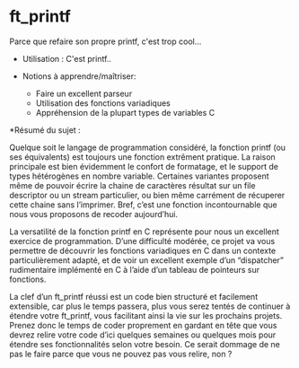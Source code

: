 # ft_printf
Parce que refaire son propre printf, c'est trop cool...

* Utilisation :
  C'est printf..

* Notions à apprendre/maîtriser:
  * Faire un excellent parseur
  * Utilisation des fonctions variadiques
  * Appréhension de la plupart types de variables C

*Résumé du sujet :

Quelque soit le langage de programmation considéré, la fonction printf (ou ses équivalents) est toujours une fonction extrêment pratique. La raison principale est bien évidemment le confort de formatage, et le support de types hétérogènes en nombre variable. Certaines variantes proposent même de pouvoir écrire la chaine de caractères résultat sur un file descriptor ou un stream particulier, ou bien même carrément de récuperer cette chaine sans l’imprimer. Bref, c’est une fonction incontournable que nous vous proposons de recoder aujourd’hui.

La versatilité de la fonction printf en C représente pour nous un excellent exercice de programmation. D’une difficulté modérée, ce projet va vous permettre de découvrir les fonctions variadiques en C dans un contexte particulièrement adapté, et de voir un excellent exemple d’un “dispatcher” rudimentaire implémenté en C à l’aide d’un tableau de pointeurs sur fonctions.

La clef d’un ft_printf réussi est un code bien structuré et facilement extensible, car plus le temps passera, plus vous serez tentés de continuer à étendre votre ft_printf, vous facilitant ainsi la vie sur les prochains projets. Prenez donc le temps de coder proprement en gardant en tête que vous devrez relire votre code d’ici quelques semaines ou quelques mois pour étendre ses fonctionnalités selon votre besoin. Ce serait dommage de ne pas le faire parce que vous ne pouvez pas vous relire, non ?
